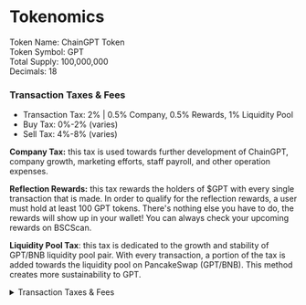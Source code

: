 # Tokenomics

Token Name: ChainGPT Token\
Token Symbol: GPT\
Total Supply: 100,000,000\
Decimals: 18

### Transaction Taxes & Fees

* Transaction Tax: 2% |  0.5% Company, 0.5% Rewards, 1% Liquidity Pool
* Buy Tax: 0%-2% (varies)
* Sell Tax: 4%-8% (varies)

**Company Tax:** this tax is used towards further development of ChainGPT, company growth, marketing efforts, staff payroll, and other operation expenses.

**Reflection Rewards:** this tax rewards the holders of $GPT with every single transaction that is made. In order to qualify for the reflection rewards, a user must hold at least 100 GPT tokens. There's nothing else you have to do, the rewards will show up in your wallet! You can always check your upcoming rewards on BSCScan.&#x20;

**Liquidity Pool Tax**: this tax is dedicated to the growth and stability of GPT/BNB liquidity pool pair. With every transaction, a portion of the tax is added towards the liquidity pool on PancakeSwap (GPT/BNB). This method creates more sustainability to GPT.



<details>

<summary>Transaction Taxes &#x26; Fees</summary>

* Transaction Tax: 2% |  0.5% Company, 0.5% Rewards, 1% Liquidity Pool
* Buy Tax: 0%-2% (varies)
* Sell Tax: 4%-8% (varies)

**Company Tax:** this tax is used towards further development of ChainGPT, growth, marketing, salaries, and other operation expenses.

**Reflection Rewards:** this tax rewards the holders of $GPT with every single transaction that is made of the ChainGPT token. In order to qualify for the reflection rewards, a user must hold at least 100 GPT tokens. There's nothing else you have to do, the rewards will show up in your wallet! You can always check your upcoming rewards on BSCScan.&#x20;

**Liquidity Pool Tax**: this tax is dedicated to the growth and stability of GPT/BNB liquidity pool pair. With every transaction, a portion of the tax is added towards the liquidity pool on PancakeSwap (GPT/BNB). This method creates more sustainability to GPT.

</details>

